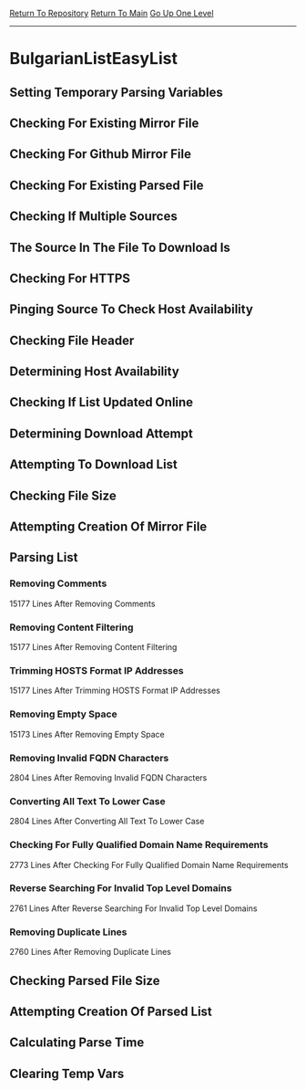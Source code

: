 [Return To Repository](https://github.com/deathbybandaid/piholeparser/)
[Return To Main](https://github.com/deathbybandaid/piholeparser/blob/master/RecentRunLogs/Mainlog.md)
[Go Up One Level](https://github.com/deathbybandaid/piholeparser/blob/master/RecentRunLogs/TopLevelScripts/30-Processing-External-Blacklists.md)
____________________________________
# BulgarianListEasyList
## Setting Temporary Parsing Variables
## Checking For Existing Mirror File
## Checking For Github Mirror File
## Checking For Existing Parsed File
## Checking If Multiple Sources
## The Source In The File To Download Is
## Checking For HTTPS
## Pinging Source To Check Host Availability
## Checking File Header
## Determining Host Availability
## Checking If List Updated Online
## Determining Download Attempt
## Attempting To Download List
## Checking File Size
## Attempting Creation Of Mirror File
## Parsing List
### Removing Comments
15177 Lines After Removing Comments
### Removing Content Filtering
15177 Lines After Removing Content Filtering
### Trimming HOSTS Format IP Addresses
15177 Lines After Trimming HOSTS Format IP Addresses
### Removing Empty Space
15173 Lines After Removing Empty Space
### Removing Invalid FQDN Characters
2804 Lines After Removing Invalid FQDN Characters
### Converting All Text To Lower Case
2804 Lines After Converting All Text To Lower Case
### Checking For Fully Qualified Domain Name Requirements
2773 Lines After Checking For Fully Qualified Domain Name Requirements
### Reverse Searching For Invalid Top Level Domains
2761 Lines After Reverse Searching For Invalid Top Level Domains
### Removing Duplicate Lines
2760 Lines After Removing Duplicate Lines
## Checking Parsed File Size
## Attempting Creation Of Parsed List
## Calculating Parse Time
## Clearing Temp Vars
